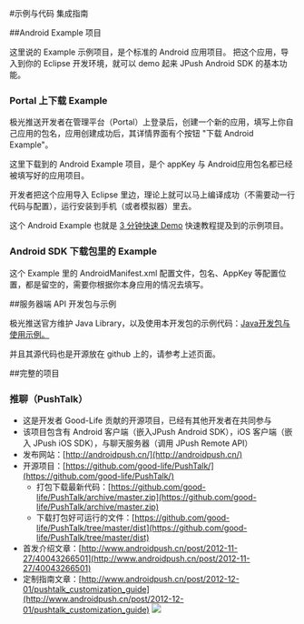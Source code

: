 #示例与代码 集成指南

##Android Example 项目

这里说的 Example 示例项目，是个标准的 Android 应用项目。
把这个应用，导入到你的 Eclipse 开发环境，就可以 demo 起来 JPush Android SDK 的基本功能。

### Portal 上下载 Example

极光推送开发者在管理平台（Portal）上登录后，创建一个新的应用，填写上你自己应用的包名，应用创建成功后，其详情界面有个按钮 "下载 Android Example"。

这里下载到的 Android Example 项目，是个 appKey 与 Android应用包名都已经被填写好的应用项目。

开发者把这个应用导入 Eclipse 里边，理论上就可以马上编译成功（不需要动一行代码与配置），运行安装到手机（或者模拟器）里去。

这个 Android Example 也就是 [3 分钟快速 Demo](../android_3m) 快速教程提及到的示例项目。



### Android SDK 下载包里的 Example

这个 Example 里的 AndroidManifest.xml 配置文件，包名、AppKey 等配置位置，都是留空的，需要你根据你本身应用的情况去填写。

##服务器端 API 开发包与示例

极光推送官方维护 Java Library，以及使用本开发包的示例代码：[Java开发包与使用示例。](https://github.com/jpush/jpush-api-java-client/releases)

并且其源代码也是开源放在 github 上的，请参考上述页面。

##完整的项目 
### 推聊（PushTalk）
+ 这是开发者 Good-Life 贡献的开源项目，已经有其他开发者在共同参与
+ 该项目包含有 Android 客户端（嵌入JPush Android SDK），iOS 客户端（嵌入 JPush iOS SDK），与聊天服务器（调用 JPush Remote API）
+ 发布网站：[http://androidpush.cn/](http://androidpush.cn/)
+ 开源项目：[https://github.com/good-life/PushTalk/](https://github.com/good-life/PushTalk/)
	+ 打包下载最新代码：[https://github.com/good-life/PushTalk/archive/master.zip](https://github.com/good-life/PushTalk/archive/master.zip)
	+ 下载打包好可运行的文件：[https://github.com/good-life/PushTalk/tree/master/dist](https://github.com/good-life/PushTalk/tree/master/dist)
+ 首发介绍文章：[http://www.androidpush.cn/post/2012-11-27/40043266501](http://www.androidpush.cn/post/2012-11-27/40043266501)
+ 定制指南文章：[http://www.androidpush.cn/post/2012-12-01/pushtalk_customization_guide](http://www.androidpush.cn/post/2012-12-01/pushtalk_customization_guide)
![](../image/pushtalk_architecture_2.png)